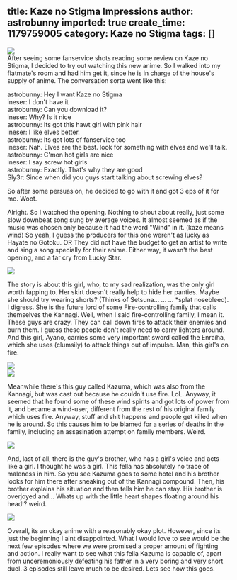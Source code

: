 title: Kaze no Stigma Impressions
author: astrobunny
imported: true
create_time: 1179759005
category: Kaze no Stigma
tags: []
---
 [![](wp-images/old/albums/random/kaze.JPG)](/images/wp-images/old/albums/random/kaze.JPG)  
After seeing some fanservice shots reading some review on Kaze no Stigma, I decided to try out watching this new anime. So I walked into my flatmate's room and had him get it, since he is in charge of the house's supply of anime. <!--more-->The conversation sorta went like this:  
  
astrobunny: Hey I want Kaze no Stigma  
ineser: I don't have it  
astrobunny: Can you download it?  
ineser: Why? Is it nice  
astrobunny: Its got this hawt girl with pink hair  
ineser: I like elves better.  
astrobunny: Its got lots of fanservice too  
ineser: Nah. Elves are the best. look for something with elves and we'll talk.  
astrobunny: C'mon hot girls are nice  
ineser: I say screw hot girls  
astrobunny: Exactly. That's why they are good  
Sly3r: Since when did you guys start talking about screwing elves?  
  
So after some persuasion, he decided to go with it and got 3 eps of it for me. Woot.  
  
Alright. So I watched the opening. Nothing to shout about really, just some slow downbeat song sung by average voices. It almost seemed as if the music was chosen only because it had the word "Wind" in it. (kaze means wind) So yeah, I guess the producers for this one weren't as lucky as Hayate no Gotoku. OR They did not have the budget to get an artist to write and sing a song specially for their anime. Either way, it wasn't the best opening, and a far cry from Lucky Star.  
  
 ![](wp-images/old/albums/random/kaze1.JPG)  
  
The story is about this girl, who, to my sad realization, was the only girl worth fapping to. Her skirt doesn't really help to hide her panties. Maybe she should try wearing shorts? (Thinks of Setsuna... ... ... \*splat nosebleed). I digress. She is the future lord of some Fire-controlling family that calls themselves the Kannagi. Well, when I said fire-controlling family, I mean it. These guys are crazy. They can call down fires to attack their enemies and burn them. I guess these people don't really need to carry lighters around. And this girl, Ayano, carries some very important sword called the Enraiha, which she uses (clumsily) to attack things out of impulse. Man, this girl's on fire.  
  
 ![](wp-images/old/albums/random/ayano.JPG)  
 ![](wp-images/old/albums/random/kazuma3.JPG)  
  
Meanwhile there's this guy called Kazuma, which was also from the Kannagi, but was cast out because he couldn't use fire. LoL. Anyway, it seemed that he found some of these wind spirits and got lots of power from it, and became a wind-user, different from the rest of his original family which uses fire. Anyway, stuff and shit happens and people get killed when he is around. So this causes him to be blamed for a series of deaths in the family, including an assasination attempt on family members. Weird.  
  
 ![](wp-images/old/albums/random/ren.JPG)  
  
And, last of all, there is the guy's brother, who has a girl's voice and acts like a girl. I thought he was a girl. This fella has absolutely no trace of maleness in him. So you see Kazuma goes to some hotel and his brother looks for him there after sneaking out of the Kannagi compound. Then, his brother explains his situation and then tells him he can stay. His brother is overjoyed and... Whats up with the little heart shapes floating around his head!? weird.  
  
 ![](wp-images/old/albums/random/renlove.JPG)  
  
Overall, its an okay anime with a reasonably okay plot. However, since its just the beginning I aint disappointed. What I would love to see would be the next few episodes where we were promised a proper amount of fighting and action. I really want to see what this fella Kazuma is capable of, apart from unceremoniously defeating his father in a very boring and very short duel. 3 episodes still leave much to be desired. Lets see how this goes.